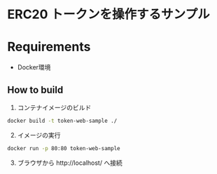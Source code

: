 # ERC20 トークンを操作するサンプル

# Requirements

- Docker環境


## How to build
1. コンテナイメージのビルド

```sh
docker build -t token-web-sample ./
```

2. イメージの実行
```sh
docker run -p 80:80 token-web-sample
```
3. ブラウザから http://localhost/ へ接続
